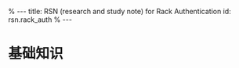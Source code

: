 % ---
title: RSN (research and study note) for Rack Authentication
id: rsn.rack_auth
% ---

基础知识
=============
